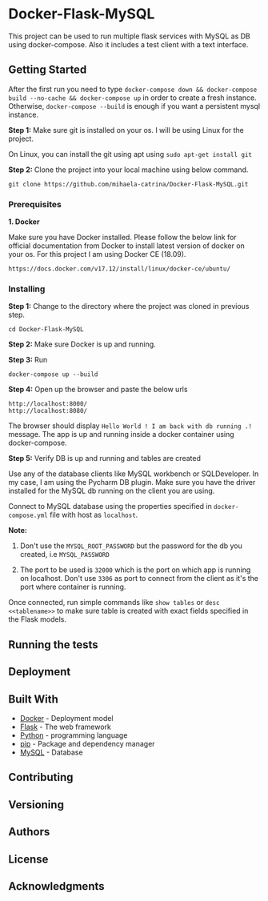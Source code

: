 # Docker-Flask-MySQL
This project can be used to run multiple flask services with MySQL as DB using docker-compose.
Also it includes a test client with a text interface.

## Getting Started
After the first run you need to type ```docker-compose down && docker-compose build --no-cache && docker-compose up``` in order to create a fresh instance.
Otherwise, ```docker-compose --build``` is enough if you want a persistent mysql instance.

**Step 1:** Make sure git is installed on your os. I will be using Linux for the project.

On Linux, you can install the git using apt using ```sudo apt-get install git```

**Step 2:** Clone the project into your local machine using below command.

```git clone https://github.com/mihaela-catrina/Docker-Flask-MySQL.git```

### Prerequisites

**1. Docker**

Make sure you have Docker installed. Please follow the below link for official documentation from Docker to install latest version of docker on your os. For this project I am using Docker CE (18.09).

```https://docs.docker.com/v17.12/install/linux/docker-ce/ubuntu/```

### Installing

**Step 1:** Change to the directory where the project was cloned in previous step.

```
cd Docker-Flask-MySQL
```

**Step 2:** Make sure Docker is up and running.

**Step 3:** Run

```
docker-compose up --build
```

**Step 4:** Open up the browser and paste the below urls

```
http://localhost:8000/
http://localhost:8080/
```

The browser should display ```Hello World ! I am back with db running .!``` message. The app is up and running inside a docker container using docker-compose.

**Step 5:** Verify DB is up and running and tables are created

Use any of the database clients like MySQL workbench or SQLDeveloper. In my case, I am using the Pycharm DB plugin. Make sure you have the driver installed for the MySQL db running on the client you are using.

Connect to MySQL database using the properties specified in ```docker-compose.yml``` file with host as ```localhost```.

**Note:** 

1. Don't use the ```MYSQL_ROOT_PASSWORD``` but the password for the db you created, i.e ```MYSQL_PASSWORD```

2. The port to be used is ```32000``` which is the port on which app is running on localhost. Don't use ```3306``` as port to connect from the client as it's the port where container is running.

Once connected, run simple commands like ```show tables``` or ```desc <<tablename>>``` to make sure table is created with exact fields specified in the Flask models.

## Running the tests

## Deployment

## Built With

* [Docker](http://www.dropwizard.io/1.0.2/docs/) -  Deployment model
* [Flask](https://maven.apache.org/) - The web framework
* [Python](https://rometools.github.io/rome/) - programming language
* [pip](https://rometools.github.io/rome/) - Package and dependency manager
* [MySQL](https://rometools.github.io/rome/) - Database

## Contributing

## Versioning

## Authors

## License

## Acknowledgments

